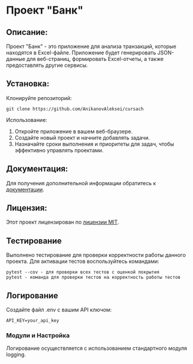 # Проект "Банк"

## Описание:

Проект "Банк" - это приложение для анализа транзакций, которые находятся в Excel-файле. Приложение будет генерировать JSON-данные для веб-страниц, формировать Excel-отчеты, а также предоставлять другие сервисы.

## Установка:

Клонируйте репозиторий:
```
git clone https://github.com/AnikanovAleksei/cursach
```

Использование:

1. Откройте приложение в вашем веб-браузере.
2. Создайте новый проект и начните добавлять задачи.
3. Назначайте сроки выполнения и приоритеты для задач, чтобы эффективно управлять проектами.

## Документация:

Для получения дополнительной информации обратитесь к [документации](docs/README.md).

## Лицензия:

Этот проект лицензирован по [лицензии MIT](LICENSE).

## Тестирование

Выполнено тестирование для проверки корректности работы данного проекта.
Для активации тестов воспользуйтесь командами:
```
pytest --cov - для проверки всех тестов с оценкой покрытия
pytest - команда для проверки тестов на корректность работы тестов
```

## Логирование

Создайте файл .env с вашим API ключом:
```
API_KEY=your_api_key
```
### Модули и Настройка

Логирование осуществляется с использованием стандартного модуля logging. 

